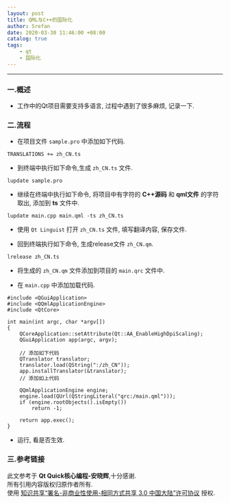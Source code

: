 ```yaml
---
layout: post
title: QML与C++的国际化
author: Srefan
date: 2020-03-30 11:46:00 +08:00
catalog: true
tags:
    - qt
    - 国际化 
---
```


***

### 一.概述

* 工作中的Qt项目需要支持多语言, 过程中遇到了很多麻烦, 记录一下.

### 二.流程

* 在项目文件 `sample.pro` 中添加如下代码.

```
TRANSLATIONS += zh_CN.ts
```

* 到终端中执行如下命令,生成 `zh_CN.ts` 文件.

```shell
lupdate sample.pro
```

* 继续在终端中执行如下命令, 将项目中有字符的 **C++源码** 和 **qml文件** 的字符取出, 添加到 **ts** 文件中.

```shell
lupdate main.cpp main.qml -ts zh_CN.ts
```

* 使用 `Qt Linguist` 打开 `zh_CN.ts` 文件, 填写翻译内容, 保存文件.

* 回到终端执行如下命令, 生成release文件 `zh_CN.qm`.

```shell
lrelease zh_CN.ts
```

* 将生成的 `zh_CN.qm` 文件添加到项目的 `main.qrc` 文件中.

* 在 `main.cpp` 中添加加载代码.

```
#include <QGuiApplication>
#include <QQmlApplicationEngine>
#include <QtCore>

int main(int argc, char *argv[])
{
    QCoreApplication::setAttribute(Qt::AA_EnableHighDpiScaling);
    QGuiApplication app(argc, argv);

    // 添加如下代码
    QTranslator translator;
    translator.load(QString(":/zh_CN"));
    app.installTranslator(&translator);
    // 添加如上代码

    QQmlApplicationEngine engine;
    engine.load(QUrl(QStringLiteral("qrc:/main.qml")));
    if (engine.rootObjects().isEmpty())
        return -1;

    return app.exec();
}
```

* 运行, 看是否生效.

### 三.参考链接

此文参考于 **Qt Quick核心编程-安晓辉**,十分感谢.  
所有引用内容版权归原作者所有.  
使用 [知识共享“署名-非商业性使用-相同方式共享 3.0 中国大陆”许可协议][Lisence] 授权.

[Lisence]: https://creativecommons.org/licenses/by-nc-sa/3.0/cn/

[Link_1]: https://letsencrypt.org/
